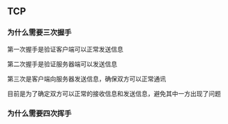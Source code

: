 ## TCP

### 为什么需要三次握手

第一次握手是验证客户端可以正常发送信息

第二次握手是验证服务器端可以发送信息

第三次是客户端向服务器发送信息，确保双方可以正常通讯


目前是为了确定双方可以正常的接收信息和发送信息，避免其中一方出现了问题

### 为什么需要四次挥手
